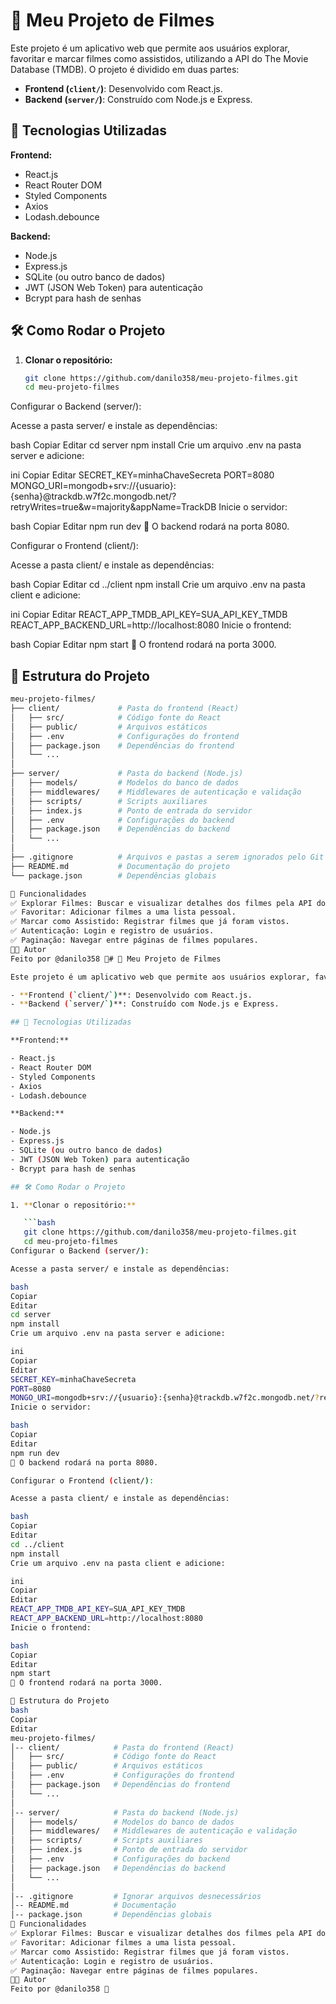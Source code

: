 # 📌 Meu Projeto de Filmes

Este projeto é um aplicativo web que permite aos usuários explorar, favoritar e marcar filmes como assistidos, utilizando a API do The Movie Database (TMDB). O projeto é dividido em duas partes:

- **Frontend (`client/`)**: Desenvolvido com React.js.
- **Backend (`server/`)**: Construído com Node.js e Express.

## 🚀 Tecnologias Utilizadas

**Frontend:**

- React.js
- React Router DOM
- Styled Components
- Axios
- Lodash.debounce

**Backend:**

- Node.js
- Express.js
- SQLite (ou outro banco de dados)
- JWT (JSON Web Token) para autenticação
- Bcrypt para hash de senhas

## 🛠️ Como Rodar o Projeto

1. **Clonar o repositório:**

   ```bash
   git clone https://github.com/danilo358/meu-projeto-filmes.git
   cd meu-projeto-filmes
Configurar o Backend (server/):

Acesse a pasta server/ e instale as dependências:

bash
Copiar
Editar
cd server
npm install
Crie um arquivo .env na pasta server e adicione:

ini
Copiar
Editar
SECRET_KEY=minhaChaveSecreta
PORT=8080
MONGO_URI=mongodb+srv://{usuario}:{senha}@trackdb.w7f2c.mongodb.net/?retryWrites=true&w=majority&appName=TrackDB
Inicie o servidor:

bash
Copiar
Editar
npm run dev
📌 O backend rodará na porta 8080.

Configurar o Frontend (client/):

Acesse a pasta client/ e instale as dependências:

bash
Copiar
Editar
cd ../client
npm install
Crie um arquivo .env na pasta client e adicione:

ini
Copiar
Editar
REACT_APP_TMDB_API_KEY=SUA_API_KEY_TMDB
REACT_APP_BACKEND_URL=http://localhost:8080
Inicie o frontend:

bash
Copiar
Editar
npm start
📌 O frontend rodará na porta 3000.

## 📂 Estrutura do Projeto

```bash
meu-projeto-filmes/
├── client/             # Pasta do frontend (React)
│   ├── src/            # Código fonte do React
│   ├── public/         # Arquivos estáticos
│   ├── .env            # Configurações do frontend
│   ├── package.json    # Dependências do frontend
│   └── ...             
│
├── server/             # Pasta do backend (Node.js)
│   ├── models/         # Modelos do banco de dados
│   ├── middlewares/    # Middlewares de autenticação e validação
│   ├── scripts/        # Scripts auxiliares
│   ├── index.js        # Ponto de entrada do servidor
│   ├── .env            # Configurações do backend
│   ├── package.json    # Dependências do backend
│   └── ...             
│
├── .gitignore          # Arquivos e pastas a serem ignorados pelo Git
├── README.md           # Documentação do projeto
└── package.json        # Dependências globais

🎥 Funcionalidades
✅ Explorar Filmes: Buscar e visualizar detalhes dos filmes pela API do TMDB.
✅ Favoritar: Adicionar filmes a uma lista pessoal.
✅ Marcar como Assistido: Registrar filmes que já foram vistos.
✅ Autenticação: Login e registro de usuários.
✅ Paginação: Navegar entre páginas de filmes populares.
👨‍💻 Autor
Feito por @danilo358 🚀# 📌 Meu Projeto de Filmes

Este projeto é um aplicativo web que permite aos usuários explorar, favoritar e marcar filmes como assistidos, utilizando a API do The Movie Database (TMDB). O projeto é dividido em duas partes:

- **Frontend (`client/`)**: Desenvolvido com React.js.
- **Backend (`server/`)**: Construído com Node.js e Express.

## 🚀 Tecnologias Utilizadas

**Frontend:**

- React.js
- React Router DOM
- Styled Components
- Axios
- Lodash.debounce

**Backend:**

- Node.js
- Express.js
- SQLite (ou outro banco de dados)
- JWT (JSON Web Token) para autenticação
- Bcrypt para hash de senhas

## 🛠️ Como Rodar o Projeto

1. **Clonar o repositório:**

   ```bash
   git clone https://github.com/danilo358/meu-projeto-filmes.git
   cd meu-projeto-filmes
Configurar o Backend (server/):

Acesse a pasta server/ e instale as dependências:

bash
Copiar
Editar
cd server
npm install
Crie um arquivo .env na pasta server e adicione:

ini
Copiar
Editar
SECRET_KEY=minhaChaveSecreta
PORT=8080
MONGO_URI=mongodb+srv://{usuario}:{senha}@trackdb.w7f2c.mongodb.net/?retryWrites=true&w=majority&appName=TrackDB
Inicie o servidor:

bash
Copiar
Editar
npm run dev
📌 O backend rodará na porta 8080.

Configurar o Frontend (client/):

Acesse a pasta client/ e instale as dependências:

bash
Copiar
Editar
cd ../client
npm install
Crie um arquivo .env na pasta client e adicione:

ini
Copiar
Editar
REACT_APP_TMDB_API_KEY=SUA_API_KEY_TMDB
REACT_APP_BACKEND_URL=http://localhost:8080
Inicie o frontend:

bash
Copiar
Editar
npm start
📌 O frontend rodará na porta 3000.

📂 Estrutura do Projeto
bash
Copiar
Editar
meu-projeto-filmes/
│-- client/            # Pasta do frontend (React)
│   ├── src/           # Código fonte do React
│   ├── public/        # Arquivos estáticos
│   ├── .env           # Configurações do frontend
│   ├── package.json   # Dependências do frontend
│   └── ...
│
│-- server/            # Pasta do backend (Node.js)
│   ├── models/        # Modelos do banco de dados
│   ├── middlewares/   # Middlewares de autenticação e validação
│   ├── scripts/       # Scripts auxiliares
│   ├── index.js       # Ponto de entrada do servidor
│   ├── .env           # Configurações do backend
│   ├── package.json   # Dependências do backend
│   └── ...
│
│-- .gitignore         # Ignorar arquivos desnecessários
│-- README.md          # Documentação
│-- package.json       # Dependências globais
🎥 Funcionalidades
✅ Explorar Filmes: Buscar e visualizar detalhes dos filmes pela API do TMDB.
✅ Favoritar: Adicionar filmes a uma lista pessoal.
✅ Marcar como Assistido: Registrar filmes que já foram vistos.
✅ Autenticação: Login e registro de usuários.
✅ Paginação: Navegar entre páginas de filmes populares.
👨‍💻 Autor
Feito por @danilo358 🚀
